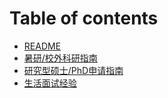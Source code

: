 # Table of contents

* [README](README.md)
* [暑研/校外科研指南](<README (1).md>)
* [研究型硕士/PhD申请指南](yan-jiu-xing-shuo-shi-phd-shen-qing-zhi-nan.md)
* [生活面试经验](sheng-huo-mian-shi-jing-yan.md)

